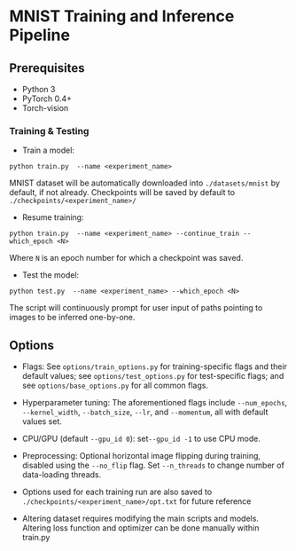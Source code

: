 
# MNIST Training and Inference Pipeline


## Prerequisites
- Python 3
- PyTorch 0.4+
- Torch-vision


### Training & Testing

- Train a model:
```
python train.py  --name <experiment_name>
```
MNIST dataset will be automatically downloaded into `./datasets/mnist` by default, if not already.
Checkpoints will be saved by default to `./checkpoints/<experiment_name>/`

- Resume training:
```
python train.py  --name <experiment_name> --continue_train --which_epoch <N>
```
Where `N` is an epoch number for which a checkpoint was saved.

- Test the model:
```
python test.py  --name <experiment_name> --which_epoch <N>
```
The script will continuously prompt for user input of paths pointing to images to be inferred one-by-one.


## Options
- Flags: See `options/train_options.py` for training-specific flags and their default values; see `options/test_options.py` for test-specific flags; and see `options/base_options.py` for all common flags.

- Hyperparameter tuning: The aforementioned flags include `--num_epochs`, `--kernel_width`, `--batch_size`, `--lr`, and `--momentum`, all with default values set.

- CPU/GPU (default `--gpu_id 0`): set`--gpu_id -1` to use CPU mode.

- Preprocessing: Optional horizontal image flipping during training, disabled using the `--no_flip` flag.  Set `--n_threads` to change number of data-loading threads.

- Options used for each training run are also saved to `./checkpoints/<experiment_name>/opt.txt` for future reference

- Altering dataset requires modifying the main scripts and models. Altering loss function and optimizer can be done manually within train.py
